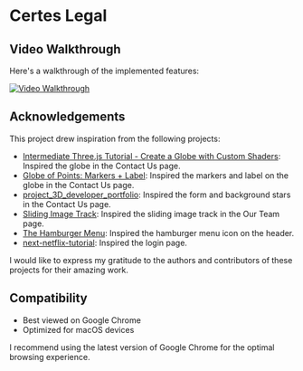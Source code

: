# Certes Legal

## Video Walkthrough

Here's a walkthrough of the implemented features:

[![Video Walkthrough](https://github.com/tsuyuwou/certes-legal/blob/9a1644714ecc542b61dffc75dcd8ffe26fc104a8/demo.png)](https://drive.google.com/file/d/1T5NQd3cBkiWdP4xHOKqWqo37--YnZENI/view?usp=sharing "Video Walkthrough")

## Acknowledgements

This project drew inspiration from the following projects:

- [Intermediate Three.js Tutorial - Create a Globe with Custom Shaders](https://youtu.be/vM8M4QloVL0): Inspired the globe in the Contact Us page.
- [Globe of Points: Markers + Label](https://codepen.io/prisoner849/pen/oNopjyb): Inspired the markers and label on the globe in the Contact Us page.
- [project_3D_developer_portfolio](https://github.com/adrianhajdin/project_3D_developer_portfolio): Inspired the form and background stars in the Contact Us page.
- [Sliding Image Track](https://codepen.io/Hyperplexed/pen/MWXBRBp): Inspired the sliding image track in the Our Team page.
- [The Hamburger Menu](https://codepen.io/mblode/pen/YzozOm): Inspired the hamburger menu icon on the header.
- [next-netflix-tutorial](https://github.com/AntonioErdeljac/next-netflix-tutorial): Inspired the login page.

I would like to express my gratitude to the authors and contributors of these projects for their amazing work.

## Compatibility

- Best viewed on Google Chrome
- Optimized for macOS devices

I recommend using the latest version of Google Chrome for the optimal browsing experience.
